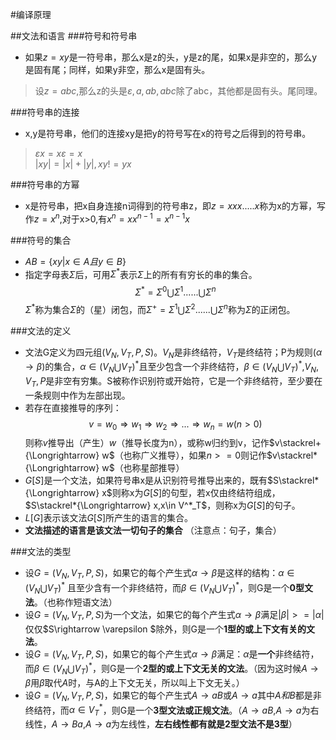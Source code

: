 #编译原理

##文法和语言
###符号和符号串
* 如果$z=xy$是一符号串，那么x是z的头，y是z的尾，如果x是非空的，那么y是固有尾；同样，如果y非空，那么x是固有头。  

> 设$z=abc$,那么z的头是$\varepsilon,a,ab,abc$除了abc，其他都是固有头。尾同理。

###符号串的连接
* x,y是符号串，他们的连接xy是把y的符号写在x的符号之后得到的符号串。

> $\varepsilon x=x\varepsilon=x$  
> $|xy|=|x|+|y|,xy!=yx$

###符号串的方幂
* x是符号串，把x自身连接n词得到的符号串z，即$z=xxx.....x$称为x的方幂，写作$z=x^n$,对于x>0,有$x^n=xx^{n-1}=x^{n-1}x$

###符号的集合
* $AB=\{xy|x\in A且y\in B\}$
* 指定字母表$\Sigma$后，可用$\Sigma ^*$表示$\Sigma$上的所有有穷长的串的集合。$$\Sigma ^*=\Sigma ^0 \bigcup \Sigma ^1......\bigcup \Sigma ^n$$
$\Sigma ^*$称为集合$\Sigma$的（星）闭包，而$\Sigma ^+=\Sigma ^1 \bigcup \Sigma ^2......\bigcup \Sigma ^n$称为$\Sigma$的正闭包。

###文法的定义
* 文法G定义为四元组$(V_N ,V_T ,P,S)$。$V_N$是非终结符，$V_T$是终结符；P为规则$(\alpha \rightarrow \beta)$的集合，$\alpha \in (V_N\bigcup V_T)^*$且至少包含一个非终结符，$\beta \in (V_N\bigcup V_T)^*$,$V_N,V_T,P$是非空有穷集。S被称作识别符或开始符，它是一个非终结符，至少要在一条规则中作为左部出现。
* 若存在直接推导的序列：$$v=w_0\Rightarrow w_1 \Rightarrow w_2\Rightarrow ...\Rightarrow w_n = w(n>0)$$则称$v$推导出（产生）$w$（推导长度为n），或称w归约到v，记作$v\stackrel+{\Longrightarrow} w$（也称广义推导），如果$n>=0$则记作$v\stackrel*{\Longrightarrow} w$（也称星部推导）
* $G[S]$是一个文法，如果符号串x是从识别符号推导出来的，既有$S\stackrel*{\Longrightarrow} x$则称x为$G[S]$的句型，若x仅由终结符组成，$S\stackrel*{\Longrightarrow} x,x\in V^*_T$，则称x为$G[S]$的句子。
* $L[G]$表示该文法$G[S]$所产生的语言的集合。
* **文法描述的语言是该文法一切句子的集合** （注意点：句子，集合）

###文法的类型
* 设$G=(V_N,V_T,P,S)$，如果它的每个产生式$\alpha \rightarrow \beta$是这样的结构：$\alpha \in (V_N\bigcup V_T)^*$ 且至少含有一个非终结符，而$\beta \in (V_N\bigcup V_T)^*$，则G是一个**0型文法**。（也称作短语文法）
* 设$G=(V_N,V_T,P,S)$为一个文法，如果它的每个产生式$\alpha \rightarrow \beta$满足$|\beta | >= |\alpha |$仅仅$S\rightarrow \varepsilon $除外，则G是一个**1型的或上下文有关的文法**。
* 设$G=(V_N,V_T,P,S)$，如果它的每个产生式$\alpha \rightarrow \beta$满足：$\alpha$是**一个**非终结符，而$\beta \in (V_N\bigcup V_T)^*$，则G是一个**2型的或上下文无关的文法**。（因为这时候$A\rightarrow \beta$用$\beta$取代$A$时，与A的上下文无关，所以叫上下文无关。）
* 设$G=(V_N,V_T,P,S)$，如果它的每个产生式$A \rightarrow aB$或$A \rightarrow a$其中$A和B$都是非终结符，而$\alpha \in V_T^*$，则G是一个**3型文法或正规文法**。（$A \rightarrow aB$,$A \rightarrow a$为右线性，$A \rightarrow Ba$,$A \rightarrow a$为左线性，**左右线性都有就是2型文法不是3型**）
